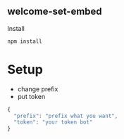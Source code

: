 ## welcome-set-embed

Install
```js
npm install
```

# Setup
+ change prefix
+ put token
```js
{
  "prefix": "prefix what you want",
  "token": "your token bot"
}
```
